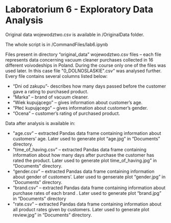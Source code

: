 # Laboratorium 6 - Exploratory Data Analysis

Original data wojewodztwo.csv is available in /OriginalData folder.

The whole script is in /CommandFiles/lab6.ipynb

Files present in directory “original_data”
wojewodztwo.csv files – each file represents data concerning vacuum cleaner purchases collected in 16
    different voivodeships in Poland. During the course only one of the files was used later. In this case
    file "0_DOLNOSLASKIE".csv“ was analysed further. Every file contains several columns listed below:
- “Dni od zakupu”- describes how many days passed before the customer gave a rating to
    purchased product.
- “Marka” – brand of vacuum cleaner.
- “Wiek kupującego” – gives information about customer’s age.
- “Płeć kupującego” – gives information about customer’s gender.
- “Ocena” – customer’s rating of purchased product.

Data after analysis is available in:
- "age.csv” – extracted Pandas data frame containing information about customers’ age. 
    Later used to generate plot “age.jpg” in “Documents” directory.
- "time_of_having.csv” – extracted Pandas data frame containing information about how
    many days after purchase the customer has rated the product. Later used to generate plot
    time_of_having.jpg” in “Documents” directory.
- “gender.csv” – extracted Pandas data frame containing information about gender of
    customers’. Later used to genserate plot “gender.jpg” in “Documents” directory.
- “brand.csv” – extracted Pandas data frame containing information about
    purchase rates of each brand . Later used to generate plot “brand.jpg” in
    “Documents” directory
- "rate.csv” – extracted Pandas data frame containing information about all product rates
    given by customers. Later used to generate plot review.jpg” in “Documents” directory.   